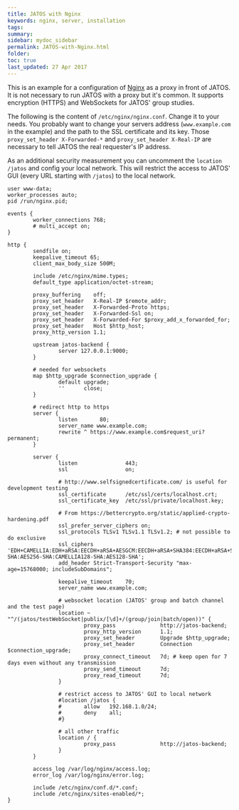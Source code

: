 ```yaml
---
title: JATOS with Nginx
keywords: nginx, server, installation
tags:
summary:
sidebar: mydoc_sidebar
permalink: JATOS-with-Nginx.html
folder:
toc: true
last_updated: 27 Apr 2017
---
```


This is an example for a configuration of [Nginx](https://www.nginx.com/) as a proxy in front of JATOS. It is not necessary to run JATOS with a proxy but it's common. It supports encryption (HTTPS) and WebSockets for JATOS' group studies. 

The following is the content of `/etc/nginx/nginx.conf`. Change it to your needs. You probably want to change your servers address (`www.example.com` in the example) and the path to the SSL certificate and its key. Those `proxy_set_header X-Forwarded-*` and `proxy_set_header X-Real-IP` are necessary to tell JATOS the real requester's IP address.

As an additional security measurement you can uncomment the `location /jatos` and config your local network. This will restrict the access to JATOS' GUI (every URL starting with `/jatos`) to the local network.

~~~ shell
user www-data;
worker_processes auto;
pid /run/nginx.pid;

events {
        worker_connections 768;
        # multi_accept on;
}

http {
        sendfile on;
        keepalive_timeout 65;
        client_max_body_size 500M;

        include /etc/nginx/mime.types;
        default_type application/octet-stream;

        proxy_buffering    off;
        proxy_set_header   X-Real-IP $remote_addr;
        proxy_set_header   X-Forwarded-Proto https;
        proxy_set_header   X-Forwarded-Ssl on;
        proxy_set_header   X-Forwarded-For $proxy_add_x_forwarded_for;
        proxy_set_header   Host $http_host;
        proxy_http_version 1.1;

        upstream jatos-backend {
                server 127.0.0.1:9000;
        }

        # needed for websockets
        map $http_upgrade $connection_upgrade {
                default upgrade;
                ''      close;
        }

        # redirect http to https
        server {
                listen       80;
                server_name www.example.com;
                rewrite ^ https://www.example.com$request_uri? permanent;
        }

        server {
                listen               443;
                ssl                  on;

                # http://www.selfsignedcertificate.com/ is useful for development testing
                ssl_certificate      /etc/ssl/certs/localhost.crt;
                ssl_certificate_key  /etc/ssl/private/localhost.key;

                # From https://bettercrypto.org/static/applied-crypto-hardening.pdf
                ssl_prefer_server_ciphers on;
                ssl_protocols TLSv1 TLSv1.1 TLSv1.2; # not possible to do exclusive
                ssl_ciphers 'EDH+CAMELLIA:EDH+aRSA:EECDH+aRSA+AESGCM:EECDH+aRSA+SHA384:EECDH+aRSA+SHA256:EECDH:+CAMELLIA256:+AES256:+CAMELLIA128:+AES128:+SSLv3:!aNULL:!eNULL:!LOW:!3DES:!MD5:!EXP:!PSK:!DSS:!RC4:!SEED:!ECDSA:CAMELLIA256-SHA:AES256-SHA:CAMELLIA128-SHA:AES128-SHA';
                add_header Strict-Transport-Security "max-age=15768000; includeSubDomains";

                keepalive_timeout    70;
                server_name www.example.com;

                # websocket location (JATOS' group and batch channel and the test page)
                location ~ "^/(jatos/testWebSocket|publix/[\d]+/(group/join|batch/open))" {
                        proxy_pass              http://jatos-backend;
                        proxy_http_version      1.1;
                        proxy_set_header        Upgrade $http_upgrade;
                        proxy_set_header        Connection $connection_upgrade;
                        proxy_connect_timeout   7d; # keep open for 7 days even without any transmission
                        proxy_send_timeout      7d;
                        proxy_read_timeout      7d;
                }

                # restrict access to JATOS' GUI to local network
                #location /jatos {
                #       allow   192.168.1.0/24;
                #       deny    all;
                #}

                # all other traffic
                location / {
                        proxy_pass              http://jatos-backend;
                }
        }

        access_log /var/log/nginx/access.log;
        error_log /var/log/nginx/error.log;

        include /etc/nginx/conf.d/*.conf;
        include /etc/nginx/sites-enabled/*;
}
~~~
